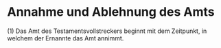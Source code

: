 # Annahme und Ablehnung des Amts

(1) Das Amt des Testamentsvollstreckers beginnt mit dem Zeitpunkt, in welchem der Ernannte das Amt annimmt.